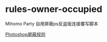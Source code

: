 # rules-owner-occupied

Mihomo Party 自用屏蔽ps反盗版连接覆写脚本

[Photoshop屏蔽规则](https://raw.githubusercontent.com/leetruei/rules-owner-occupied/main/override/Photoshop%E5%B1%8F%E8%94%BD%E8%A7%84%E5%88%99.yaml)


